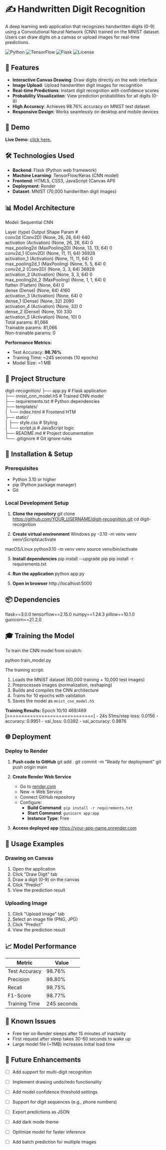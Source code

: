 # ✍️ Handwritten Digit Recognition

A deep learning web application that recognizes handwritten digits (0-9) using a Convolutional Neural Network (CNN) trained on the MNIST dataset. Users can draw digits on a canvas or upload images for real-time predictions.

![Python](https://img.shields.io/badge/Python-3.10-blue)
![TensorFlow](https://img.shields.io/badge/TensorFlow-2.15.0-orange)
![Flask](https://img.shields.io/badge/Flask-3.0.0-green)
![License](https://img.shields.io/badge/License-MIT-yellow)

## 🎯 Features

- **Interactive Canvas Drawing**: Draw digits directly on the web interface
- **Image Upload**: Upload handwritten digit images for recognition
- **Real-time Predictions**: Instant digit recognition with confidence scores
- **Probability Visualization**: View prediction probabilities for all digits (0-9)
- **High Accuracy**: Achieves 98.76% accuracy on MNIST test dataset
- **Responsive Design**: Works seamlessly on desktop and mobile devices

## 🚀 Demo

**Live Demo**: [click here.](https://digit-recognition-o4mx.onrender.com/)

## 🛠️ Technologies Used

- **Backend**: Flask (Python web framework)
- **Machine Learning**: TensorFlow/Keras (CNN model)
- **Frontend**: HTML5, CSS3, JavaScript (Canvas API)
- **Deployment**: Render
- **Dataset**: MNIST (70,000 handwritten digit images)

## 📊 Model Architecture

Model: Sequential CNN

Layer (type) Output Shape Param #  
conv2d (Conv2D) (None, 26, 26, 64) 640  
activation (Activation) (None, 26, 26, 64) 0  
max_pooling2d (MaxPooling2D) (None, 13, 13, 64) 0  
conv2d_1 (Conv2D) (None, 11, 11, 64) 36928  
activation_1 (Activation) (None, 11, 11, 64) 0  
max_pooling2d_1 (MaxPooling) (None, 5, 5, 64) 0  
conv2d_2 (Conv2D) (None, 3, 3, 64) 36928  
activation_2 (Activation) (None, 3, 3, 64) 0  
max_pooling2d_2 (MaxPooling) (None, 1, 1, 64) 0  
flatten (Flatten) (None, 64) 0  
dense (Dense) (None, 64) 4160  
activation_3 (Activation) (None, 64) 0  
dense_1 (Dense) (None, 32) 2080  
activation_4 (Activation) (None, 32) 0  
dense_2 (Dense) (None, 10) 330  
activation_5 (Activation) (None, 10) 0  
Total params: 81,066  
Trainable params: 81,066  
Non-trainable params: 0  

**Performance Metrics:**
- Test Accuracy: **98.76%**
- Training Time: ~245 seconds (10 epochs)
- Model Size: ~1 MB

## 📁 Project Structure

digit-recognition/
├── app.py # Flask application  
├── mnist_cnn_model.h5 # Trained CNN model  
├── requirements.txt # Python dependencies  
├── templates/  
│ └── index.html # Frontend HTM  
├── static/  
│ ├── style.css # Styling  
│ └── script.js # JavaScript logic  
├── README.md # Project documentation  
└── .gitignore # Git ignore rules  

## 🔧 Installation & Setup

### Prerequisites

- Python 3.10 or higher
- pip (Python package manager)
- Git

### Local Development Setup

1. **Clone the repository**
git clone https://github.com/YOUR_USERNAME/digit-recognition.git
cd digit-recognition

2. **Create virtual environment**
Windows
py -3.10 -m venv venv
venv\Scripts\activate

macOS/Linux
python3.10 -m venv venv
source venv/bin/activate

3. **Install dependencies**
pip install --upgrade pip
pip install -r requirements.txt

4. **Run the application**
python app.py

5. **Open in browser**
http://localhost:5000

## 📦 Dependencies

flask==3.0.0
tensorflow==2.15.0
numpy==1.24.3
pillow==10.1.0
gunicorn==21.2.0

## 🎓 Training the Model

To train the CNN model from scratch:

python train_model.py

The training script:
1. Loads the MNIST dataset (60,000 training + 10,000 test images)
2. Preprocesses images (normalization, reshaping)
3. Builds and compiles the CNN architecture
4. Trains for 10 epochs with validation
5. Saves the model as `mnist_cnn_model.h5`

**Training Results:**
Epoch 10/10
469/469 [==============================] - 24s 51ms/step
loss: 0.0156 - accuracy: 0.9951 - val_loss: 0.0392 - val_accuracy: 0.9876

## 🌐 Deployment

### Deploy to Render

1. **Push code to GitHub**
git add .
git commit -m "Ready for deployment"
git push origin main

2. **Create Render Web Service**
   - Go to [render.com](https://render.com)
   - New → Web Service
   - Connect GitHub repository
   - Configure:
     - **Build Command**: `pip install -r requirements.txt`
     - **Start Command**: `gunicorn app:app`
     - **Instance Type**: Free

3. **Access deployed app**
https://your-app-name.onrender.com

## 🧪 Usage Examples

### Drawing on Canvas
1. Open the application
2. Click "Draw Digit" tab
3. Draw a digit (0-9) on the canvas
4. Click "Predict"
5. View the prediction result

### Uploading Image
1. Click "Upload Image" tab
2. Select an image file (PNG, JPG)
3. Click "Predict"
4. View the prediction result

## 📈 Model Performance

| Metric | Value |
|--------|-------|
| Test Accuracy | 98.76% |
| Precision | 98.80% |
| Recall | 98.75% |
| F1-Score | 98.77% |
| Training Time | 245 seconds |

## 🐛 Known Issues

- Free tier on Render sleeps after 15 minutes of inactivity
- First request after sleep takes 30-60 seconds to wake up
- Large model file (~1MB) increases initial load time

## 🚧 Future Enhancements

- [ ] Add support for multi-digit recognition
- [ ] Implement drawing undo/redo functionality
- [ ] Add model confidence threshold settings
- [ ] Support for digit sequences (e.g., phone numbers)
- [ ] Export predictions as JSON
- [ ] Add dark mode theme
- [ ] Optimize model for faster inference
- [ ] Add batch prediction for multiple images

